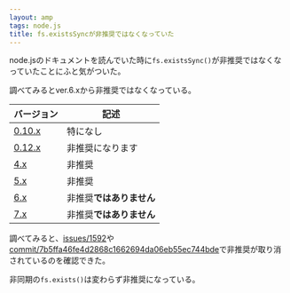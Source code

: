 ```yaml
---
layout: amp
tags: node.js
title: fs.existsSyncが非推奨ではなくなっていた
---
```

node.jsのドキュメントを読んでいた時に`fs.existsSync()`が非推奨ではなくなっていたことにふと気がついた。

調べてみるとver.6.xから非推奨ではなくなっている。

| バージョン                                                                          | 記述                     |
| ----------------------------------------------------------------------------------- | ------------------------ |
| [0.10.x](https://nodejs.org/docs/latest-v0.10.x/api/fs.html#fs_fs_existssync_path)  | 特になし                 |
| [0.12.x](https://nodejs.org/docs/latest-v0.12.x/api/fs.html#fs_fs_existssync_path)  | 非推奨になります         |
| [4.x](https://nodejs.org/docs/latest-v4.x/api/fs.html#fs_fs_existssync_path)        | 非推奨                   |
| [5.x](https://nodejs.org/docs/latest-v5.x/api/fs.html#fs_fs_existssync_path)        | 非推奨                   |
| [6.x](https://nodejs.org/dist/latest-v6.x/docs/api/fs.html#fs_fs_existssync_path)   | 非推奨**ではありません** |
| [7.x](https://nodejs.org/dist/latest-v7.x/docs/api/fs.html#fs_fs_existssync_path)   | 非推奨**ではありません** |

調べてみると、[issues/1592](https://github.com/nodejs/node/issues/1592#issuecomment-251770788)や[commit/7b5ffa46fe4d2868c1662694da06eb55ec744bde](https://github.com/nodejs/node/commit/7b5ffa46fe4d2868c1662694da06eb55ec744bde)で非推奨が取り消されているのを確認できた。

非同期の`fs.exists()`は変わらず非推奨になっている。
